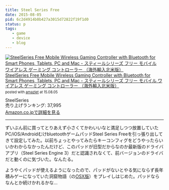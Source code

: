 ```yaml
---
title: Steel Series Free
date: 2015-08-05
pid: 6c2d4914b0b427a3015d72822f19f1d0
status: p
tags:
   - game
   - device
   - blog
---
```


<div class="amazlet-box" style="margin-bottom:0px;"><div class="amazlet-image" style="float:left;margin:0px 12px 1px 0px;"><a href="http://www.amazon.co.jp/exec/obidos/ASIN/B009AOFNU4/dotimpact-22/ref=nosim/" name="amazletlink" target="_blank"><img src="http://ecx.images-amazon.com/images/I/41ZVIQbk0sL._SL160_.jpg" alt="SteelSeries Free Mobile Wireless Gaming Controller with Bluetooth for Smart Phones, Tablets, PC and Mac - スティールシリーズ フリー モバイル ワイアレス ゲーミング コントローラー （海外輸入北米版）" style="border: none;" /></a></div><div class="amazlet-info" style="line-height:120%; margin-bottom: 10px"><div class="amazlet-name" style="margin-bottom:10px;line-height:120%"><a href="http://www.amazon.co.jp/exec/obidos/ASIN/B009AOFNU4/dotimpact-22/ref=nosim/" name="amazletlink" target="_blank">SteelSeries Free Mobile Wireless Gaming Controller with Bluetooth for Smart Phones, Tablets, PC and Mac - スティールシリーズ フリー モバイル ワイアレス ゲーミング コントローラー （海外輸入北米版）</a><div class="amazlet-powered-date" style="font-size:80%;margin-top:5px;line-height:120%">posted with <a href="http://www.amazlet.com/" title="amazlet" target="_blank">amazlet</a> at 15.08.05</div></div><div class="amazlet-detail">SteelSeries <br />売り上げランキング: 37,995<br /></div><div class="amazlet-sub-info" style="float: left;"><div class="amazlet-link" style="margin-top: 5px"><a href="http://www.amazon.co.jp/exec/obidos/ASIN/B009AOFNU4/dotimpact-22/ref=nosim/" name="amazletlink" target="_blank">Amazon.co.jpで詳細を見る</a></div></div></div><div class="amazlet-footer" style="clear: left"></div></div>

----

ずいぶん前に買ってとりあえず小さくてかわいいなと満足しつつ放置していたPC/iOS/AndroidむけbluetoothゲームパッドSteel Series Freeを引っ張り出してきて設定してみた。以前ちょっとやってみたらキーコンフィグをどうやったらいいかわからなかったんだけど、このパッドが旧型だからなのか最新版のドライバアプリ（Steel Series Engine 3）だと認識されなくて、前バージョンのドライバだと動くのに気づいた。なんたる。

ようやくパッドが使えるようになったので、パッドがないとやる気にならず長年積みゲーになっていた洞窟物語（の[OSX版][1]）をプレイしはじめた。パッドならなんとか続けかれるかな…

[1]:	http://www.nakiwo.com/software.html
